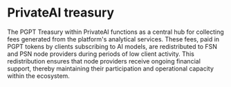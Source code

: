 # PrivateAI treasury

The PGPT Treasury within PrivateAI functions as a central hub for collecting fees generated from the platform's analytical services. These fees, paid in PGPT tokens by clients subscribing to AI models, are redistributed to FSN and PSN node providers during periods of low client activity. This redistribution ensures that node providers receive ongoing financial support, thereby maintaining their participation and operational capacity within the ecosystem.
